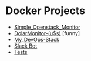 
# Docker Projects
- [Simple_Openstack_Monitor](/OpenstackMonitor/)
- [DolarMonitor-(u$s)](/DolarArg/) [funny]
- [My_DevOps-Stack](/FULL_infra/)
- [Slack Bot](/SlackBot/)
- [Tests](/old/)
